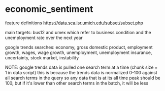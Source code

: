 # economic_sentiment

feature definitions
https://data.sca.isr.umich.edu/subset/subset.php

main targets: bus12 and umex which refer to business 
condition and the unemployment rate over the next year

google trends searches: economy, gross domestic product, employment growth, 
wages, wage growth, unemployment, unemployment insurance, uncertainty, 
stock market, instability

NOTE: google trends data is pulled one search term at a time (chunk size = 1 in data script)
this is because the trends data is normalized 0-100 against all search terms in the query
so any data that is at its all time peak should be 100, but if it's lower than other search terms
in the batch, it will be less
